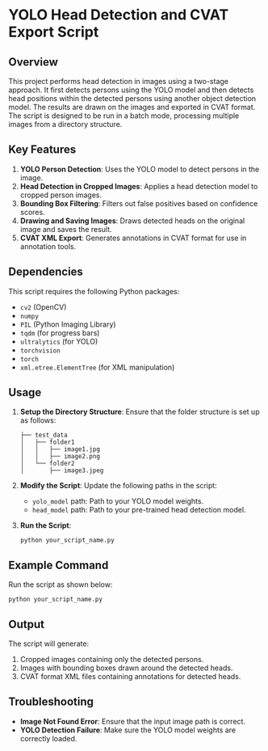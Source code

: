 
# YOLO Head Detection and CVAT Export Script

## Overview
This project performs head detection in images using a two-stage approach. It first detects persons using the YOLO model and then detects head positions within the detected persons using another object detection model. The results are drawn on the images and exported in CVAT format. The script is designed to be run in a batch mode, processing multiple images from a directory structure.

## Key Features
1. **YOLO Person Detection**: Uses the YOLO model to detect persons in the image.
2. **Head Detection in Cropped Images**: Applies a head detection model to cropped person images.
3. **Bounding Box Filtering**: Filters out false positives based on confidence scores.
4. **Drawing and Saving Images**: Draws detected heads on the original image and saves the result.
5. **CVAT XML Export**: Generates annotations in CVAT format for use in annotation tools.

## Dependencies
This script requires the following Python packages:
- `cv2` (OpenCV)
- `numpy`
- `PIL` (Python Imaging Library)
- `tqdm` (for progress bars)
- `ultralytics` (for YOLO)
- `torchvision`
- `torch`
- `xml.etree.ElementTree` (for XML manipulation)

## Usage
1. **Setup the Directory Structure**:
    Ensure that the folder structure is set up as follows:
    ```
    ├── test_data
    │   ├── folder1
    │   │   ├── image1.jpg
    │   │   ├── image2.png
    │   └── folder2
    │       ├── image3.jpeg
    ```
    
2. **Modify the Script**:
   Update the following paths in the script:
   - `yolo_model` path: Path to your YOLO model weights.
   - `head_model` path: Path to your pre-trained head detection model.

3. **Run the Script**:
    ```
    python your_script_name.py
    ```

## Example Command
Run the script as shown below:
```
python your_script_name.py
```

## Output
The script will generate:
1. Cropped images containing only the detected persons.
2. Images with bounding boxes drawn around the detected heads.
3. CVAT format XML files containing annotations for detected heads.

## Troubleshooting
- **Image Not Found Error**: Ensure that the input image path is correct.
- **YOLO Detection Failure**: Make sure the YOLO model weights are correctly loaded.
